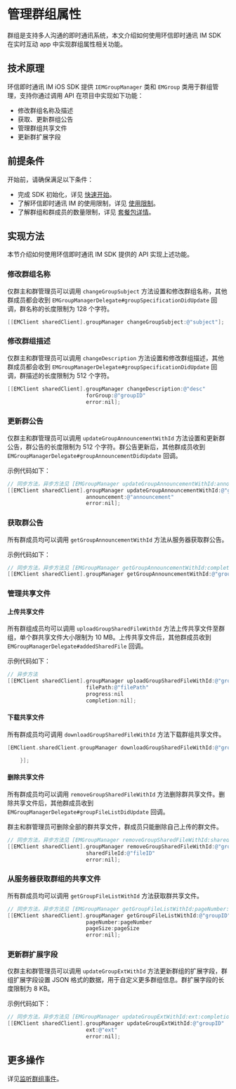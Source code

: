 # 管理群组属性

<Toc />

群组是支持多人沟通的即时通讯系统，本文介绍如何使用环信即时通讯 IM SDK 在实时互动 app 中实现群组属性相关功能。

## 技术原理

环信即时通讯 IM iOS SDK 提供 `IEMGroupManager` 类和 `EMGroup` 类用于群组管理，支持你通过调用 API 在项目中实现如下功能：

- 修改群组名称及描述
- 获取、更新群组公告
- 管理群组共享文件
- 更新群扩展字段

## 前提条件

开始前，请确保满足以下条件：

- 完成 SDK 初始化，详见 [快速开始](quickstart.html)。
- 了解环信即时通讯 IM 的使用限制，详见 [使用限制](/product/limitation.html)。
- 了解群组和群成员的数量限制，详见 [套餐包详情](https://www.easemob.com/pricing/im)。

## 实现方法

本节介绍如何使用环信即时通讯 IM SDK 提供的 API 实现上述功能。

### 修改群组名称

仅群主和群管理员可以调用 `changeGroupSubject` 方法设置和修改群组名称，其他群成员都会收到 `EMGroupManagerDelegate#groupSpecificationDidUpdate` 回调，群名称的长度限制为 128 个字符。

```Objective-C
[[EMClient sharedClient].groupManager changeGroupSubject:@"subject"];
```

### 修改群组描述

仅群主和群管理员可以调用 `changeDescription` 方法设置和修改群组描述，其他群成员都会收到 `EMGroupManagerDelegate#groupSpecificationDidUpdate` 回调，群描述的长度限制为 512 个字符。

```Objective-C
[[EMClient sharedClient].groupManager changeDescription:@"desc"
                         forGroup:@"groupID"
                         error:nil];
```

### 更新群公告

仅群主和群管理员可以调用 `updateGroupAnnouncementWithId` 方法设置和更新群公告，群公告的长度限制为 512 个字符。群公告更新后，其他群成员收到 `EMGroupManagerDelegate#groupAnnouncementDidUpdate` 回调。

示例代码如下：

```Objective-C
// 同步方法，异步方法见 [EMGroupManager updateGroupAnnouncementWithId:announcement:completion:]
[[EMClient sharedClient].groupManager updateGroupAnnouncementWithId:@"groupID"
                         announcement:@"announcement"
                         error:nil];
```

### 获取群公告

所有群成员均可以调用 `getGroupAnnouncementWithId` 方法从服务器获取群公告。

示例代码如下：

```Objective-C
// 同步方法，异步方法见 [EMGroupManager getGroupAnnouncementWithId:completion:]
[[EMClient sharedClient].groupManager getGroupAnnouncementWithId:@"groupID" error:nil];
```

### 管理共享文件

#### 上传共享文件

所有群组成员均可以调用 `uploadGroupSharedFileWithId` 方法上传共享文件至群组，单个群共享文件大小限制为 10 MB。上传共享文件后，其他群成员收到 `EMGroupManagerDelegate#addedSharedFile` 回调。

示例代码如下：

```Objective-C
// 异步方法
[[EMClient sharedClient].groupManager uploadGroupSharedFileWithId:@"groupID"
                         filePath:@"filePath"
                         progress:nil
                         completion:nil];
```

#### 下载共享文件

所有群成员均可调用 `downloadGroupSharedFileWithId` 方法下载群组共享文件。

```Objective-C
[EMClient.sharedClient.groupManager downloadGroupSharedFileWithId:@"groupId" filePath:@"filePath" sharedFileId:@"fileId" progress:nil completion:^(EMGroup * _Nullable aGroup, EMError * _Nullable aError) {

    }];
```

#### 删除共享文件

所有群成员均可以调用 `removeGroupSharedFileWithId` 方法删除群共享文件。删除共享文件后，其他群成员收到 `EMGroupManagerDelegate#groupFileListDidUpdate` 回调。

群主和群管理员可删除全部的群共享文件，群成员只能删除自己上传的群文件。

```Objective-C
// 同步方法，异步方法见 [EMGroupManager removeGroupSharedFileWithId:sharedFileId:completion:]
[[EMClient sharedClient].groupManager removeGroupSharedFileWithId:@"groupID"
                         sharedFileId:@"fileID"
                         error:nil];
```

### 从服务器获取群组的共享文件

所有群成员均可以调用 `getGroupFileListWithId` 方法获取群共享文件。

```Objective-C
// 同步方法，异步方法见 [EMGroupManager getGroupFileListWithId:pageNumber:pageSize:completion:]
[[EMClient sharedClient].groupManager getGroupFileListWithId:@"groupID"
                         pageNumber:pageNumber
                         pageSize:pageSize
                         error:nil];
```

### 更新群扩展字段

仅群主和群管理员可以调用 `updateGroupExtWithId` 方法更新群组的扩展字段，群组扩展字段设置 JSON 格式的数据，用于自定义更多群组信息。群扩展字段的长度限制为 8 KB。

示例代码如下：

```Objective-C
// 同步方法，异步方法见 [EMGroupManager updateGroupExtWithId:ext:completion:]
[[EMClient sharedClient].groupManager updateGroupExtWithId:@"groupID"
                         ext:@"ext"
                         error:nil];
```

## 更多操作

详见[监听群组事件](group_manage.html#监听群组事件)。
